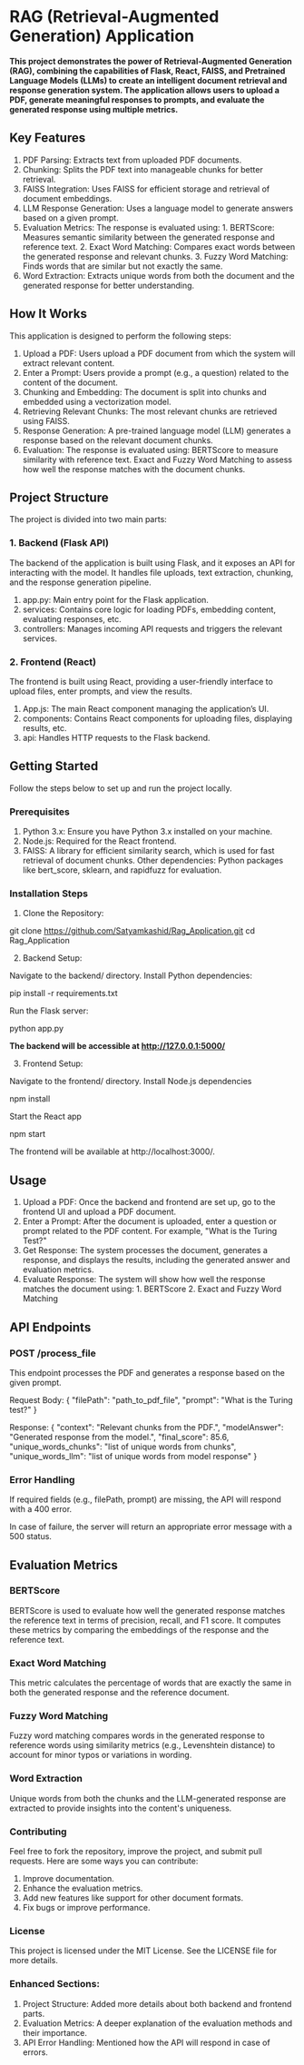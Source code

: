 # RAG (Retrieval-Augmented Generation) Application

**This project demonstrates the power of Retrieval-Augmented Generation (RAG), combining the capabilities of Flask, React, FAISS, and Pretrained Language Models (LLMs) to create an intelligent document retrieval and response generation system. The application allows users to upload a PDF, generate meaningful responses to prompts, and evaluate the generated response using multiple metrics.**

## Key Features
1. PDF Parsing: Extracts text from uploaded PDF documents.
2. Chunking: Splits the PDF text into manageable chunks for better retrieval.
3. FAISS Integration: Uses FAISS for efficient storage and retrieval of document embeddings.
4. LLM Response Generation: Uses a language model to generate answers based on a given prompt.
5. Evaluation Metrics: The response is evaluated using:
        1. BERTScore: Measures semantic similarity between the generated response and reference text.
        2. Exact Word Matching: Compares exact words between the generated response and relevant chunks.
        3. Fuzzy Word Matching: Finds words that are similar but not exactly the same.
6. Word Extraction: Extracts unique words from both the document and the generated response for better understanding.

## How It Works
This application is designed to perform the following steps:

1. Upload a PDF: Users upload a PDF document from which the system will extract relevant content.
2. Enter a Prompt: Users provide a prompt (e.g., a question) related to the content of the document.
3. Chunking and Embedding: The document is split into chunks and embedded using a vectorization model.
4. Retrieving Relevant Chunks: The most relevant chunks are retrieved using FAISS.
5. Response Generation: A pre-trained language model (LLM) generates a response based on the relevant document chunks.
6. Evaluation: The response is evaluated using:
        BERTScore to measure similarity with reference text.
        Exact and Fuzzy Word Matching to assess how well the response matches with the document chunks.

## Project Structure
The project is divided into two main parts:

### 1. Backend (Flask API)
The backend of the application is built using Flask, and it exposes an API for interacting with the model. It handles file uploads, text extraction, chunking, and the response generation pipeline.

1. app.py: Main entry point for the Flask application.
2. services: Contains core logic for loading PDFs, embedding content, evaluating responses, etc.
3. controllers: Manages incoming API requests and triggers the relevant services.

### 2. Frontend (React)
The frontend is built using React, providing a user-friendly interface to upload files, enter prompts, and view the results.

1. App.js: The main React component managing the application’s UI.
2. components: Contains React components for uploading files, displaying results, etc.
3. api: Handles HTTP requests to the Flask backend.

## Getting Started
Follow the steps below to set up and run the project locally.

### Prerequisites
1. Python 3.x: Ensure you have Python 3.x installed on your machine.
2. Node.js: Required for the React frontend.
3. FAISS: A library for efficient similarity search, which is used for fast retrieval of document chunks.
Other dependencies: Python packages like bert_score, sklearn, and rapidfuzz for evaluation.

### Installation Steps
1. Clone the Repository:

git clone https://github.com/Satyamkashid/Rag_Application.git
cd Rag_Application

2. Backend Setup:

Navigate to the backend/ directory.
Install Python dependencies:

pip install -r requirements.txt

Run the Flask server:

python app.py

**The backend will be accessible at http://127.0.0.1:5000/**

3. Frontend Setup:

Navigate to the frontend/ directory.
Install Node.js dependencies

npm install

Start the React app

npm start

The frontend will be available at http://localhost:3000/.

## Usage
1. Upload a PDF: Once the backend and frontend are set up, go to the frontend UI and upload a PDF document.
2. Enter a Prompt: After the document is uploaded, enter a question or prompt related to the PDF content. For example, "What is the Turing Test?"
3. Get Response: The system processes the document, generates a response, and displays the results, including the generated answer and evaluation metrics.
4. Evaluate Response: The system will show how well the response matches the document using:
        1. BERTScore
        2. Exact and Fuzzy Word Matching

## API Endpoints

### POST /process_file
This endpoint processes the PDF and generates a response based on the given prompt.

Request Body:
{
  "filePath": "path_to_pdf_file",
  "prompt": "What is the Turing test?"
}

Response:
{
  "context": "Relevant chunks from the PDF.",
  "modelAnswer": "Generated response from the model.",
  "final_score": 85.6,
  "unique_words_chunks": "list of unique words from chunks",
  "unique_words_llm": "list of unique words from model response"
}

### Error Handling
If required fields (e.g., filePath, prompt) are missing, the API will respond with a 400 error.

In case of failure, the server will return an appropriate error message with a 500 status.

## Evaluation Metrics

### BERTScore

BERTScore is used to evaluate how well the generated response matches the reference text in terms of precision, recall, and F1 score. It computes these metrics by comparing the embeddings of the response and the reference text.

### Exact Word Matching

This metric calculates the percentage of words that are exactly the same in both the generated response and the reference document.

### Fuzzy Word Matching

Fuzzy word matching compares words in the generated response to reference words using similarity metrics (e.g., Levenshtein distance) to account for minor typos or variations in wording.

### Word Extraction

Unique words from both the chunks and the LLM-generated response are extracted to provide insights into the content's uniqueness.

### Contributing

Feel free to fork the repository, improve the project, and submit pull requests. Here are some ways you can contribute:
1. Improve documentation.
2. Enhance the evaluation metrics.
3. Add new features like support for other document formats.
4. Fix bugs or improve performance.

### License
This project is licensed under the MIT License. See the LICENSE file for more details.

### Enhanced Sections:
1. Project Structure: Added more details about both backend and frontend parts.
2. Evaluation Metrics: A deeper explanation of the evaluation methods and their importance.
3. API Error Handling: Mentioned how the API will respond in case of errors.